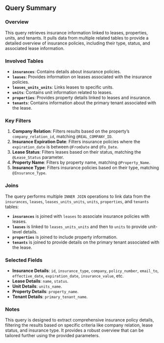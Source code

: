 ## Query Summary

### Overview

This query retrieves insurance information linked to leases, properties, units, and tenants. It pulls data from multiple related tables to provide a detailed overview of insurance policies, including their type, status, and associated lease information.

### Involved Tables

- **`insurances`**: Contains details about insurance policies.
- **`leases`**: Provides information on leases associated with the insurance policies.
- **`leases_units_units`**: Links leases to specific units.
- **`units`**: Contains unit information related to leases.
- **`properties`**: Provides property details linked to leases and insurance.
- **`tenants`**: Contains information about the primary tenant associated with the lease.

### Key Filters

1. **Company Relation**: Filters results based on the property’s `company_relation_id`, matching `@REAL_COMPANY_ID`.
2. **Insurance Expiration Date**: Filters insurance policies where the `expiration_date` is between `@FromDate` and `@To_Date`.
3. **Lease Status**: Filters leases based on their status, matching the `@Lease_Status` parameter.
4. **Property Name**: Filters by property name, matching `@Property_Name`.
5. **Insurance Type**: Filters insurance policies based on their type, matching `@Insurance_Type`.

### Joins

The query performs multiple `INNER JOIN` operations to link data from the `insurances`, `leases`, `leases_units_units`, `units`, `properties`, and `tenants` tables:

- **`insurances`** is joined with `leases` to associate insurance policies with leases.
- **`leases`** is linked to `leases_units_units` and then to `units` to provide unit-level details.
- **`properties`** is joined to include property information.
- **`tenants`** is joined to provide details on the primary tenant associated with the lease.

### Selected Fields

- **Insurance Details**: `id`, `insurance_type`, `company`, `policy_number`, `email_to`, `effective_date`, `expiration_date`, `insurance_value`, etc.
- **Lease Details**: `name`, `status`.
- **Unit Details**: `units_name`.
- **Property Details**: `property_name`.
- **Tenant Details**: `primary_tenant_name`.

### Notes

This query is designed to extract comprehensive insurance policy details, filtering the results based on specific criteria like company relation, lease status, and insurance type. It provides a robust overview that can be tailored further using the provided parameters.
